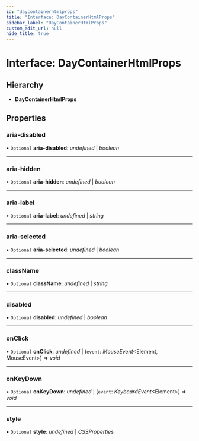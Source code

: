 ```yaml
---
id: "daycontainerhtmlprops"
title: "Interface: DayContainerHtmlProps"
sidebar_label: "DayContainerHtmlProps"
custom_edit_url: null
hide_title: true
---
```


# Interface: DayContainerHtmlProps

## Hierarchy

* **DayContainerHtmlProps**

## Properties

### aria-disabled

• `Optional` **aria-disabled**: *undefined* \| *boolean*

___

### aria-hidden

• `Optional` **aria-hidden**: *undefined* \| *boolean*

___

### aria-label

• `Optional` **aria-label**: *undefined* \| *string*

___

### aria-selected

• `Optional` **aria-selected**: *undefined* \| *boolean*

___

### className

• `Optional` **className**: *undefined* \| *string*

___

### disabled

• `Optional` **disabled**: *undefined* \| *boolean*

___

### onClick

• `Optional` **onClick**: *undefined* \| (`event`: *MouseEvent*<Element, MouseEvent\>) => *void*

___

### onKeyDown

• `Optional` **onKeyDown**: *undefined* \| (`event`: *KeyboardEvent*<Element\>) => *void*

___

### style

• `Optional` **style**: *undefined* \| *CSSProperties*
